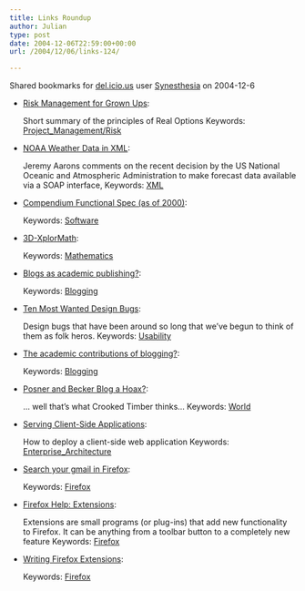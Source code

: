 ```yaml
---
title: Links Roundup
author: Julian
type: post
date: 2004-12-06T22:59:00+00:00
url: /2004/12/06/links-124/

---
```

Shared bookmarks for [del.icio.us][1] user  [Synesthesia][2] on 2004-12-6

  * [Risk Management for Grown Ups][3]:
  
    Short summary of the principles of Real Options Keywords: [Project_Management/Risk][4]
  * [NOAA Weather Data in XML][5]:
  
    Jeremy Aarons comments on the recent decision by the US National Oceanic and Atmospheric Administration to make forecast data available via a SOAP interface, Keywords: [XML][6]
  * [Compendium Functional Spec (as of 2000)][7]:
   
    Keywords: [Software][8]
  * [3D-XplorMath][9]:
   
    Keywords: [Mathematics][10]
  * [Blogs as academic publishing?][11]:
   
    Keywords: [Blogging][12]
  * [Ten Most Wanted Design Bugs][13]:
  
    Design bugs that have been around so long that we&#8217;ve begun to think of them as folk heros. Keywords: [Usability][14]
  * [The academic contributions of blogging?][15]:
   
    Keywords: [Blogging][12]
  * [Posner and Becker Blog a Hoax?][16]:
  
    &#8230; well that&#8217;s what Crooked Timber thinks&#8230; Keywords: [World][17]
  * [Serving Client-Side Applications][18]:
  
    How to deploy a client-side web application Keywords: [Enterprise_Architecture][19]
  * [Search your gmail in Firefox][20]:
   
    Keywords: [Firefox][21]
  * [Firefox Help: Extensions][22]:
  
    Extensions are small programs (or plug-ins) that add new functionality to Firefox. It can be anything from a toolbar button to a completely new feature Keywords: [Firefox][21]
  * [Writing Firefox Extensions][23]:
   
    Keywords: [Firefox][21]

 [1]: http://del.icio.us/
 [2]: http://del.icio.us/synesthesia
 [3]: http://abc.truemesh.com/archives/000450.html "http://abc.truemesh.com/archives/000450.html"
 [4]: http://del.icio.us/synesthesia/Project_Management/Risk
 [5]: http://jaarons.typepad.com/dubbings/2004/12/noaa_weather_da.html "http://jaarons.typepad.com/dubbings/2004/12/noaa_weather_da.html"
 [6]: http://del.icio.us/synesthesia/XML
 [7]: http://kmi.open.ac.uk/projects/compendium/OrigReqSpec/PC_Functional_Specification_(Version_1.0)_12820931321071596896785.html "http://kmi.open.ac.uk/projects/compendium/OrigReqSpec/PC_Functional_Specification_(Version_1.0)_12820931321071596896785.html"
 [8]: http://del.icio.us/synesthesia/Software
 [9]: http://rsp.math.brandeis.edu/3D-XplorMath/Surface/gallery.html "http://rsp.math.brandeis.edu/3D-XplorMath/Surface/gallery.html"
 [10]: http://del.icio.us/synesthesia/Mathematics
 [11]: http://torillsin.blogspot.com/2004/11/blogs-as-academic-publishing.html "http://torillsin.blogspot.com/2004/11/blogs-as-academic-publishing.html"
 [12]: http://del.icio.us/synesthesia/Blogging
 [13]: http://www.asktog.com/Bughouse/10MostPersistentBugs.html "http://www.asktog.com/Bughouse/10MostPersistentBugs.html"
 [14]: http://del.icio.us/synesthesia/Usability
 [15]: http://www.crookedtimber.org/archives/002884.html "http://www.crookedtimber.org/archives/002884.html"
 [16]: http://www.crookedtimber.org/archives/002956.html "http://www.crookedtimber.org/archives/002956.html"
 [17]: http://del.icio.us/synesthesia/World
 [18]: http://www.osteele.com/archives/2004/12/serving-clients "http://www.osteele.com/archives/2004/12/serving-clients"
 [19]: http://del.icio.us/synesthesia/Enterprise_Architecture
 [20]: http://www.philwilson.org/blog/2004/12/search-your-gmail-in-firefox.html "http://www.philwilson.org/blog/2004/12/search-your-gmail-in-firefox.html"
 [21]: http://del.icio.us/synesthesia/Firefox
 [22]: http://www.texturizer.net/firefox/extensions/ "http://www.texturizer.net/firefox/extensions/"
 [23]: http://www.uberdose.com/firefox/writing-firefox-extensions/ "http://www.uberdose.com/firefox/writing-firefox-extensions/"